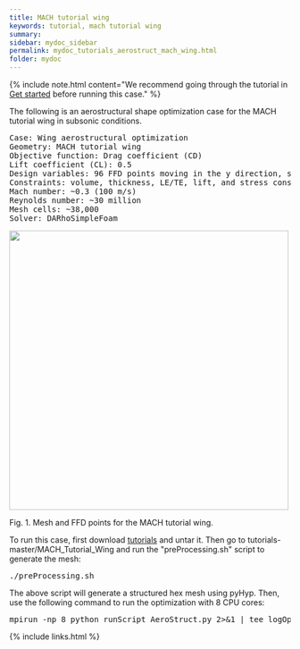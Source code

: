 ```yaml
---
title: MACH tutorial wing
keywords: tutorial, mach tutorial wing
summary: 
sidebar: mydoc_sidebar
permalink: mydoc_tutorials_aerostruct_mach_wing.html
folder: mydoc
---
```


{% include note.html content="We recommend going through the tutorial in [Get started](mydoc_get_started_download_docker.html) before running this case." %}

The following is an aerostructural shape optimization case for the MACH tutorial wing in subsonic conditions.

<pre>
Case: Wing aerostructural optimization 
Geometry: MACH tutorial wing
Objective function: Drag coefficient (CD)
Lift coefficient (CL): 0.5
Design variables: 96 FFD points moving in the y direction, seven twists, and one angle of attack.
Constraints: volume, thickness, LE/TE, lift, and stress constraints (total number: 118)
Mach number: ~0.3 (100 m/s)
Reynolds number: ~30 million
Mesh cells: ~38,000
Solver: DARhoSimpleFoam
</pre>

<img src="{{ site.url }}{{ site.baseurl }}/images/tutorials/MACH_Wing_Mesh.png" width="500" />

Fig. 1. Mesh and FFD points for the MACH tutorial wing.


To run this case, first download [tutorials](https://github.com/DAFoam/tutorials/archive/master.tar.gz) and untar it. Then go to tutorials-master/MACH_Tutorial_Wing and run the "preProcessing.sh" script to generate the mesh:

<pre>
./preProcessing.sh
</pre>

The above script will generate a structured hex mesh using pyHyp. Then, use the following command to run the optimization with 8 CPU cores:

<pre>
mpirun -np 8 python runScript_AeroStruct.py 2>&1 | tee logOpt.txt
</pre>



{% include links.html %}
